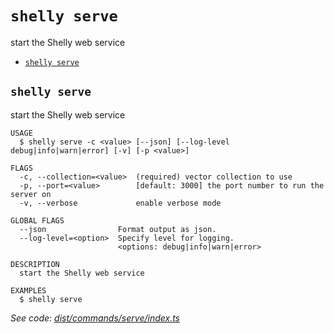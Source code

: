 `shelly serve`
==============

start the Shelly web service

* [`shelly serve`](#shelly-serve)

## `shelly serve`

start the Shelly web service

```
USAGE
  $ shelly serve -c <value> [--json] [--log-level debug|info|warn|error] [-v] [-p <value>]

FLAGS
  -c, --collection=<value>  (required) vector collection to use
  -p, --port=<value>        [default: 3000] the port number to run the server on
  -v, --verbose             enable verbose mode

GLOBAL FLAGS
  --json                Format output as json.
  --log-level=<option>  Specify level for logging.
                        <options: debug|info|warn|error>

DESCRIPTION
  start the Shelly web service

EXAMPLES
  $ shelly serve
```

_See code: [dist/commands/serve/index.ts](https://github.com/rpidanny/shelly/blob/v1.12.0/dist/commands/serve/index.ts)_

